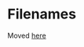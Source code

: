 # Filenames

Moved [here](https://bids-website.readthedocs.io/en/latest/starter_kit/src/folders_and_files/files.html)
